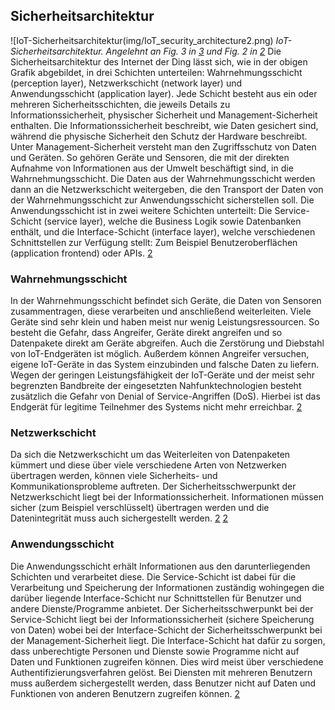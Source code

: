 ## Sicherheitsarchitektur
![IoT-Sicherheitsarchitektur(img/IoT_security_architecture2.png)
*IoT-Sicherheitsarchitektur. Angelehnt an Fig. 3 in [3](quellen.md) und Fig. 2 in [2](quellen.md)*
Die Sicherheitsarchitektur des Internet der Ding lässt sich, wie in der obigen Grafik abgebildet, in drei Schichten
unterteilen: Wahrnehmungsschicht (perception layer), Netzwerkschicht (network layer) und Anwendungsschicht (application layer).
Jede Schicht besteht aus ein oder mehreren Sicherheitsschichten, die jeweils Details zu Informationssicherheit, physischer
Sicherheit und Management-Sicherheit enthalten. Die Informationssicherheit beschreibt, wie Daten gesichert sind, während
die physische Sicherheit den Schutz der Hardware beschreibt. Unter Management-Sicherheit versteht man den Zugriffsschutz
von Daten und Geräten.
So gehören Geräte und Sensoren, die mit der direkten Aufnahme von Informationen aus der Umwelt beschäftigt sind, in
die Wahrnehmungsschicht. Die Daten aus der Wahrnehmungsschicht werden dann an die Netzwerkschicht weitergeben, die den
Transport der Daten von der Wahrnehmungsschicht zur Anwendungsschicht sicherstellen soll.
Die Anwendungsschicht ist in zwei weitere Schichten unterteilt: Die Service-Schicht (service layer), welche die Business Logik
sowie Datenbanken enthält, und die Interface-Schicht (interface layer), welche verschiedenen Schnittstellen zur Verfügung
stellt: Zum Beispiel Benutzeroberflächen (application frontend) oder APIs. [2](quellen.md)

### Wahrnehmungsschicht
In der Wahrnehmungsschicht befindet sich Geräte, die Daten von Sensoren zusammentragen, diese verarbeiten und anschließend
weiterleiten. Viele Geräte sind sehr klein und haben meist nur wenig Leistungsressourcen. So besteht die Gefahr, dass
Angreifer, Geräte direkt angreifen und so Datenpakete direkt am Geräte abgreifen. Auch die Zerstörung und Diebstahl von IoT-Endgeräten
ist möglich. Außerdem können Angreifer versuchen, eigene IoT-Geräte in das System einzubinden und falsche Daten zu liefern.
Wegen der geringen Leistungsfähigkeit der IoT-Geräte und der meist sehr begrenzten Bandbreite der eingesetzten Nahfunktechnologien
besteht zusätzlich die Gefahr von Denial of Service-Angriffen (DoS). Hierbei ist das Endgerät für legitime Teilnehmer des Systems
nicht mehr erreichbar. [2](quellen.md)

### Netzwerkschicht
Da sich die Netzwerkschicht um das Weiterleiten von Datenpaketen kümmert und diese über viele verschiedene Arten von Netzwerken
übertragen werden, können viele Sicherheits- und Kommunikationsprobleme auftreten. Der Sicherheitsschwerpunkt der Netzwerkschicht
liegt bei der Informationssicherheit. Informationen müssen sicher (zum Beispiel verschlüsselt) übertragen werden und die Datenintegrität
muss auch sichergestellt werden.
[2](quellen.md) [2](quellen.md)

### Anwendungsschicht
Die Anwendungsschicht erhält Informationen aus den darunterliegenden Schichten und verarbeitet diese. Die Service-Schicht
ist dabei für die Verarbeitung und Speicherung der Informationen zuständig wohingegen die darüber liegende Interface-Schicht
nur Schnittstellen für Benutzer und andere Dienste/Programme anbietet. Der Sicherheitsschwerpunkt bei der Service-Schicht liegt
bei der Informationssicherheit (sichere Speicherung von Daten) wobei bei der Interface-Schicht der Sicherheitsschwerpunkt bei
der Management-Sicherheit liegt. Die Interface-Schicht hat dafür zu sorgen, dass unberechtigte Personen und Dienste sowie Programme
nicht auf Daten und Funktionen zugreifen können. Dies wird meist über verschiedene Authentifizierungsverfahren gelöst.
Bei Diensten mit mehreren Benutzern muss außerdem sichergestellt werden, dass Benutzer nicht auf Daten und Funktionen
von anderen Benutzern zugreifen können.
[2](quellen.md)
